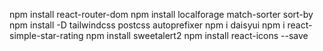 
npm install react-router-dom
npm install localforage match-sorter sort-by
npm install -D tailwindcss postcss autoprefixer
npm i daisyui
npm i react-simple-star-rating
npm install sweetalert2
npm install react-icons --save